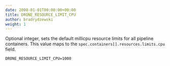 ```yaml
---
date: 2000-01-01T00:00:00+00:00
title: DRONE_RESOURCE_LIMIT_CPU
author: bradrydzewski
weight: 1
---
```


Optional integer, sets the default millicpu resource limits for all pipeline containers. This value maps to the `spec.containers[].resources.limits.cpu` field.

```
DRONE_RESOURCE_LIMIT_CPU=1000
```